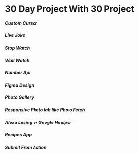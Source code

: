 <h1> 30 Day Project With 30 Project</h1>
<h5>Custom Cursor</h5>
<h5>Live Joke</h5>
<h5>Stop Watch</h5>
<h5>Wall Watch</h5>
<h5>Number Api</h5>
<h5>Figma Design</h5>
<h5>Photo Gallery</h5>
<h5> Responsive Photo lab like Photo Fetch</h5>
<h5>Alexa Lesing or Google Healper</h5>
<h5>Recipes App</h5>
<h5>Submit From Action </h5>
<h5></h5>
<h5></h5>
<h5></h5>
<h5></h5>
<h5></h5>
<h5></h5>
<h5></h5>
<h5></h5>
<h5></h5>
<h5></h5>
<h5></h5>
<h5></h5>
<h5></h5>
<h5></h5>
<h5></h5>
<h5></h5>
<h5></h5>
<h5></h5>
<h5></h5>
